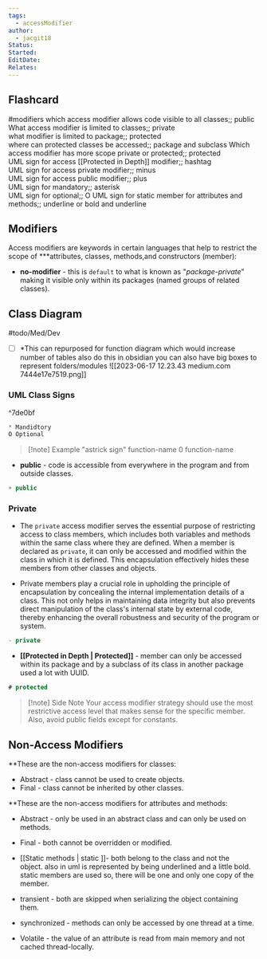 ```yaml
---
tags:
  - accessModifier
author:
  - jacgit18
Status: 
Started: 
EditDate: 
Relates:
---
```


## Flashcard
#modifiers
which access modifier allows code visible to all classes;; public  
What access modifier is limited to classes;; private  
what modifier is limited to package;; protected  
where can protected classes be accessed;; package and subclass
Which access modifier has more scope private or protected;; protected  
UML sign for access [[Protected in Depth]] modifier;; hashtag  
UML sign for access private modifier;; minus  
UML sign for access public modifier;; plus  
UML sign for mandatory;; asterisk  
UML sign for optional;; O
UML sign for static member for attributes and methods;; underline or bold and underline

## Modifiers 
 Access modifiers are keywords in certain languages that help to restrict the scope of ***attributes, classes, methods,and constructors (member):

- **no-modifier** - this is `default` to what is known as "*package-private*" making it visible only within its packages (named groups of related classes). 


## Class Diagram 
#todo/Med/Dev 
- [ ] *This can repurposed for function diagram which would increase number of tables also do this in obsidian you can also have big boxes to represent folders/modules
![[2023-06-17 12.23.43 medium.com 7444e17e7519.png]]
### UML Class Signs

^7de0bf

 ```java
 * Mandidtory  
 O Optional
```
>[!note] Example 
> "astrick sign" function-name
> 0 function-name

-  **public** - code is accessible from everywhere in the program and from outside classes. 
```java
+ public
```

### Private
- The `private` access modifier serves the essential purpose of restricting access to class members, which includes both variables and methods within the same class where they are defined. When a member is declared as `private`, it can only be accessed and modified within the class in which it is defined. This encapsulation effectively hides these members from other classes and objects. 

- Private members play a crucial role in upholding the principle of encapsulation by concealing the internal implementation details of a class. This not only helps in maintaining data integrity but also prevents direct manipulation of the class's internal state by external code, thereby enhancing the overall robustness and security of the program or system.
```java
- private
```

-  **[[Protected in Depth | Protected]]** - member can only be accessed within its package and by a subclass of its class in another package used a lot with UUID.
```java
# protected
```

>[!note] Side Note
>Your access modifier strategy should use the most restrictive access level that makes sense for the specific member.  Also, avoid public fields except for constants.


## Non-Access Modifiers 

**These are the non-access modifiers for classes: 

-   Abstract - class cannot be used to create objects. 
-   Final - class cannot be inherited by other classes. 

**These are the non-access modifiers for attributes and methods: 

- Abstract - only be used in an abstract class and can only be used on methods. 

- Final - both cannot be overridden or modified. 
  
-  [[Static methods | static ]]- both belong to the class and not the object. also in uml is represented by being underlined and a little bold. static members are used so, there will be one and only one copy of the member.
 
-  transient - both are skipped when serializing the object containing them. 
 
-  synchronized - methods can only be accessed by one thread at a time. 

-  Volatile - the value of an attribute is read from main memory and not cached thread-locally.









